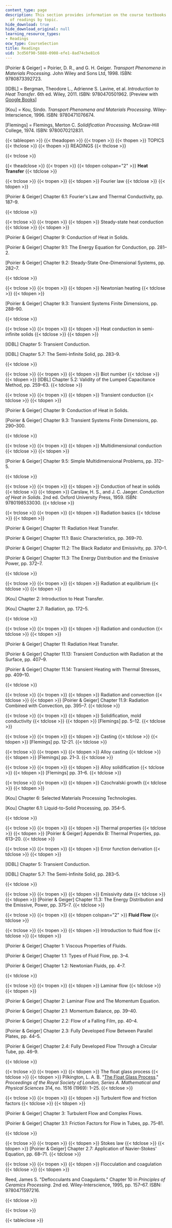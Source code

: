 ```yaml
---
content_type: page
description: This section provides information on the course textbooks and the schedule
  of readings by topic.
hide_download: true
hide_download_original: null
learning_resource_types:
- Readings
ocw_type: CourseSection
title: Readings
uid: 3cd56f90-5888-0908-efe1-8ad74cbe81c6
---
```


\[Poirier & Geiger\] = Poirier, D. R., and G. H. Geiger. _Transport Phenomena in Materials Processing_. John Wiley and Sons Ltd, 1998. ISBN: 9780873392723.

\[IDBL\] = Bergman, Theodore L., Adrienne S. Lavine, et al. _Introduction to Heat Transfer_. 6th ed. Wiley, 2011. ISBN: 9780470501962. \[Preview with [Google Books](http://books.google.com/books?id=YBaNaLurTD4C&pg=PAfrontcover)\]

\[Kou\] = Kou, Sindo. _Transport Phenomena and Materials Processing_. Wiley-Interscience, 1996. ISBN: 9780471076674.

\[Flemings\] = Flemings, Merton C. _Solidification Processing_. McGraw-Hill College, 1974. ISBN: 9780070212831.

{{< tableopen >}}
{{< theadopen >}}
{{< tropen >}}
{{< thopen >}}
TOPICS
{{< thclose >}}
{{< thopen >}}
READINGS
{{< thclose >}}

{{< trclose >}}

{{< theadclose >}}
{{< tropen >}}
{{< tdopen colspan="2" >}}
**Heat Transfer**
{{< tdclose >}}

{{< trclose >}}
{{< tropen >}}
{{< tdopen >}}
Fourier law
{{< tdclose >}}
{{< tdopen >}}


\[Poirier & Geiger\] Chapter 6.1: Fourier's Law and Thermal Conductivity, pp. 187–9.


{{< tdclose >}}

{{< trclose >}}
{{< tropen >}}
{{< tdopen >}}
Steady-state heat conduction
{{< tdclose >}}
{{< tdopen >}}


\[Poirier & Geiger\] Chapter 9: Conduction of Heat in Solids.

\[Poirier & Geiger\] Chapter 9.1: The Energy Equation for Conduction, pp. 281–2.

\[Poirier & Geiger\] Chapter 9.2: Steady-State One-Dimensional Systems, pp. 282–7.


{{< tdclose >}}

{{< trclose >}}
{{< tropen >}}
{{< tdopen >}}
Newtonian heating
{{< tdclose >}}
{{< tdopen >}}


\[Poirier & Geiger\] Chapter 9.3: Transient Systems Finite Dimensions, pp. 288–90.


{{< tdclose >}}

{{< trclose >}}
{{< tropen >}}
{{< tdopen >}}
Heat conduction in semi-infinite solids
{{< tdclose >}}
{{< tdopen >}}


\[IDBL\] Chapter 5: Transient Conduction.

\[IDBL\] Chapter 5.7: The Semi-Infinite Solid, pp. 283–9.


{{< tdclose >}}

{{< trclose >}}
{{< tropen >}}
{{< tdopen >}}
Biot number
{{< tdclose >}}
{{< tdopen >}}
\[IDBL\] Chapter 5.2: Validity of the Lumped Capacitance Method, pp. 259–63.
{{< tdclose >}}

{{< trclose >}}
{{< tropen >}}
{{< tdopen >}}
Transient conduction
{{< tdclose >}}
{{< tdopen >}}


\[Poirier & Geiger\] Chapter 9: Conduction of Heat in Solids.

\[Poirier & Geiger\] Chapter 9.3: Transient Systems Finite Dimensions, pp. 290–300.


{{< tdclose >}}

{{< trclose >}}
{{< tropen >}}
{{< tdopen >}}
Multidimensional conduction
{{< tdclose >}}
{{< tdopen >}}


\[Poirier & Geiger\] Chapter 9.5: Simple Multidimensional Problems, pp. 312–5.


{{< tdclose >}}

{{< trclose >}}
{{< tropen >}}
{{< tdopen >}}
Conduction of heat in solids
{{< tdclose >}}
{{< tdopen >}}
Carslaw, H. S., and J. C. Jaeger. _Conduction of Heat in Solids_. 2nd ed. Oxford University Press, 1959. ISBN: 9780198533030.
{{< tdclose >}}

{{< trclose >}}
{{< tropen >}}
{{< tdopen >}}
Radiation basics
{{< tdclose >}}
{{< tdopen >}}


\[Poirier & Geiger\] Chapter 11: Radiation Heat Transfer.

\[Poirier & Geiger\] Chapter 11.1: Basic Characteristics, pp. 369–70.

\[Poirier & Geiger\] Chapter 11.2: The Black Radiator and Emissivity, pp. 370–1.

\[Poirier & Geiger\] Chapter 11.3: The Energy Distribution and the Emissive Power, pp. 372–7.


{{< tdclose >}}

{{< trclose >}}
{{< tropen >}}
{{< tdopen >}}
Radiation at equilibrium
{{< tdclose >}}
{{< tdopen >}}


\[Kou\] Chapter 2: Introduction to Heat Transfer.

\[Kou\] Chapter 2.7: Radiation, pp. 172–5.


{{< tdclose >}}

{{< trclose >}}
{{< tropen >}}
{{< tdopen >}}
Radiation and conduction
{{< tdclose >}}
{{< tdopen >}}


\[Poirier & Geiger\] Chapter 11: Radiation Heat Transfer.

\[Poirier & Geiger\] Chapter 11.13: Transient Conduction with Radiation at the Surface, pp. 407–9.

\[Poirier & Geiger\] Chapter 11.14: Transient Heating with Thermal Stresses, pp. 409–10.


{{< tdclose >}}

{{< trclose >}}
{{< tropen >}}
{{< tdopen >}}
Radiation and convection
{{< tdclose >}}
{{< tdopen >}}
\[Poirier & Geiger\] Chapter 11.9: Radiation Combined with Convection, pp. 395–7.
{{< tdclose >}}

{{< trclose >}}
{{< tropen >}}
{{< tdopen >}}
Solidification, mold conductivity
{{< tdclose >}}
{{< tdopen >}}
\[Flemings\] pp. 5–12.
{{< tdclose >}}

{{< trclose >}}
{{< tropen >}}
{{< tdopen >}}
Casting
{{< tdclose >}}
{{< tdopen >}}
\[Flemings\] pp. 12–21.
{{< tdclose >}}

{{< trclose >}}
{{< tropen >}}
{{< tdopen >}}
Alloy casting
{{< tdclose >}}
{{< tdopen >}}
\[Flemings\] pp. 21–3.
{{< tdclose >}}

{{< trclose >}}
{{< tropen >}}
{{< tdopen >}}
Alloy solidification
{{< tdclose >}}
{{< tdopen >}}
\[Flemings\] pp. 31–6.
{{< tdclose >}}

{{< trclose >}}
{{< tropen >}}
{{< tdopen >}}
Czochralski growth
{{< tdclose >}}
{{< tdopen >}}


\[Kou\] Chapter 6: Selected Materials Processing Technologies.

\[Kou\] Chapter 6.1: Liquid-to-Solid Processing, pp. 354–5.


{{< tdclose >}}

{{< trclose >}}
{{< tropen >}}
{{< tdopen >}}
Thermal properties
{{< tdclose >}}
{{< tdopen >}}
\[Poirier & Geiger\] Appendix B: Thermal Properties, pp. 613–20.
{{< tdclose >}}

{{< trclose >}}
{{< tropen >}}
{{< tdopen >}}
Error function derivation
{{< tdclose >}}
{{< tdopen >}}


\[IDBL\] Chapter 5: Transient Conduction.

\[IDBL\] Chapter 5.7: The Semi-Infinite Solid, pp. 283–5.


{{< tdclose >}}

{{< trclose >}}
{{< tropen >}}
{{< tdopen >}}
Emissivity data
{{< tdclose >}}
{{< tdopen >}}
\[Poirier & Geiger\] Chapter 11.3: The Energy Distribution and the Emissive, Power, pp. 375–7.
{{< tdclose >}}

{{< trclose >}}
{{< tropen >}}
{{< tdopen colspan="2" >}}
**Fluid Flow**
{{< tdclose >}}

{{< trclose >}}
{{< tropen >}}
{{< tdopen >}}
Introduction to fluid flow
{{< tdclose >}}
{{< tdopen >}}


\[Poirier & Geiger\] Chapter 1: Viscous Properties of Fluids.

\[Poirier & Geiger\] Chapter 1.1: Types of Fluid Flow, pp. 3–4.

\[Poirier & Geiger\] Chapter 1.2: Newtonian Fluids, pp. 4–7.


{{< tdclose >}}

{{< trclose >}}
{{< tropen >}}
{{< tdopen >}}
Laminar flow
{{< tdclose >}}
{{< tdopen >}}


\[Poirier & Geiger\] Chapter 2: Laminar Flow and The Momentum Equation.

\[Poirier & Geiger\] Chapter 2.1: Momentum Balance, pp. 39–40.

\[Poirier & Geiger\] Chapter 2.2: Flow of a Falling Film, pp. 40–4.

\[Poirier & Geiger\] Chapter 2.3: Fully Developed Flow Between Parallel Plates, pp. 44–5.

\[Poirier & Geiger\] Chapter 2.4: Fully Developed Flow Through a Circular Tube, pp. 46–9.


{{< tdclose >}}

{{< trclose >}}
{{< tropen >}}
{{< tdopen >}}
The float glass process
{{< tdclose >}}
{{< tdopen >}}
Pilkington, L. A. B. "[The Float Glass Process](http://www.jstor.org/stable/2416528)." _Proceedings of the Royal Society of London, Series A. Mathematical and Physical Sciences_ 314, no. 1516 (1969): 1–25.
{{< tdclose >}}

{{< trclose >}}
{{< tropen >}}
{{< tdopen >}}
Turbulent flow and friction factors
{{< tdclose >}}
{{< tdopen >}}


\[Poirier & Geiger\] Chapter 3: Turbulent Flow and Complex Flows.

\[Poirier & Geiger\] Chapter 3.1: Friction Factors for Flow in Tubes, pp. 75–81.


{{< tdclose >}}

{{< trclose >}}
{{< tropen >}}
{{< tdopen >}}
Stokes law
{{< tdclose >}}
{{< tdopen >}}
\[Poirier & Geiger\] Chapter 2.7: Application of Navier-Stokes' Equation, pp. 68–71.
{{< tdclose >}}

{{< trclose >}}
{{< tropen >}}
{{< tdopen >}}
Flocculation and coagulation
{{< tdclose >}}
{{< tdopen >}}


Reed, James S. "Deflocculants and Coagulants." Chapter 10 in _Principles of Ceramics Processing_. 2nd ed. Wiley-Interscience, 1995, pp. 157–67. ISBN: 9780471597216.


{{< tdclose >}}

{{< trclose >}}

{{< tableclose >}}